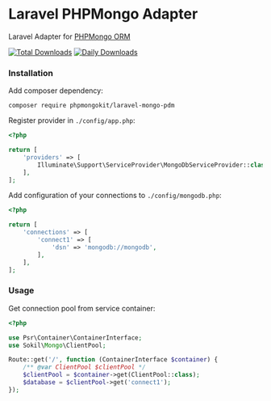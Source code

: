 Laravel PHPMongo Adapter
========================

Laravel Adapter for [PHPMongo ORM](https://github.com/sokil/php-mongo)

[![Total Downloads](http://img.shields.io/packagist/dt/phpmongokit/laravel-mongo-odm.svg)](https://packagist.org/packages/phpmongokit/laravel-mongo-odm)
[![Daily Downloads](https://poser.pugx.org/phpmongokit/yii2-mongo-odm/d/daily)](https://packagist.org/packages/phpmongokit/laravel-mongo-odm/stats)

### Installation

Add composer dependency:
```
composer require phpmongokit/laravel-mongo-pdm
```

Register provider in `./config/app.php`:

```php
<?php

return [
    'providers' => [
        Illuminate\Support\ServiceProvider\MongoDbServiceProvider::class,
    ],
];
```

Add configuration of your connections to `./config/mongodb.php`:
```php
<?php

return [
    'connections' => [
        'connect1' => [
            'dsn' => 'mongodb://mongodb',
        ],
    ],
];
```

### Usage

Get connection pool from service container:

```php
<?php

use Psr\Container\ContainerInterface;
use Sokil\Mongo\ClientPool;

Route::get('/', function (ContainerInterface $container) {
    /** @var ClientPool $clientPool */
    $clientPool = $container->get(ClientPool::class);
    $database = $clientPool->get('connect1');
});
```
